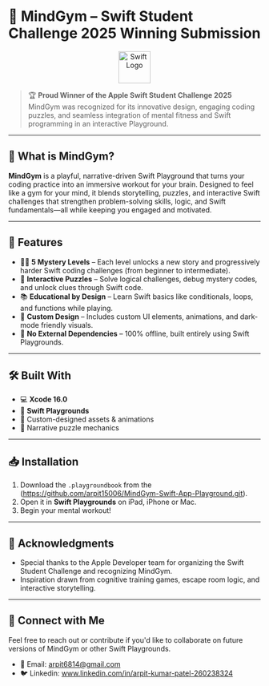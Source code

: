 # 🧠 MindGym – Swift Student Challenge 2025 Winning Submission

<p align="center">
  <img src="https://developer.apple.com/assets/elements/icons/swift/swift-64x64_2x.png" alt="Swift Logo" width="64" height="64">
</p>

> 🏆 **Proud Winner of the Apple Swift Student Challenge 2025**  
> MindGym was recognized for its innovative design, engaging coding puzzles, and seamless integration of mental fitness and Swift programming in an interactive Playground.

---

## 🎯 What is MindGym?

**MindGym** is a playful, narrative-driven Swift Playground that turns your coding practice into an immersive workout for your brain. Designed to feel like a gym for your mind, it blends storytelling, puzzles, and interactive Swift challenges that strengthen problem-solving skills, logic, and Swift fundamentals—all while keeping you engaged and motivated.

---

## 🧩 Features

- 🕵️‍♀️ **5 Mystery Levels** – Each level unlocks a new story and progressively harder Swift coding challenges (from beginner to intermediate).
- 🧠 **Interactive Puzzles** – Solve logical challenges, debug mystery codes, and unlock clues through Swift code.
- 📚 **Educational by Design** – Learn Swift basics like conditionals, loops, and functions while playing.
- 🎨 **Custom Design** – Includes custom UI elements, animations, and dark-mode friendly visuals.
- 🔐 **No External Dependencies** – 100% offline, built entirely using Swift Playgrounds.

---

## 🛠️ Built With

- 💻 **Xcode 16.0**
- 🧱 **Swift Playgrounds**
- 🎨 Custom-designed assets & animations
- 🧩 Narrative puzzle mechanics

---

## 📥 Installation

1. Download the `.playgroundbook` from the (https://github.com/arpit15006/MindGym-Swift-App-Playground.git).
2. Open it in **Swift Playgrounds** on iPad, iPhone or Mac.
3. Begin your mental workout!

---

## 🙌 Acknowledgments

- Special thanks to the Apple Developer team for organizing the Swift Student Challenge and recognizing MindGym.
- Inspiration drawn from cognitive training games, escape room logic, and interactive storytelling.

---

## 💬 Connect with Me

Feel free to reach out or contribute if you'd like to collaborate on future versions of MindGym or other Swift Playgrounds.

- 📧 Email: arpit6814@gmail.com
- 🐦 Linkedin: www.linkedin.com/in/arpit-kumar-patel-260238324
